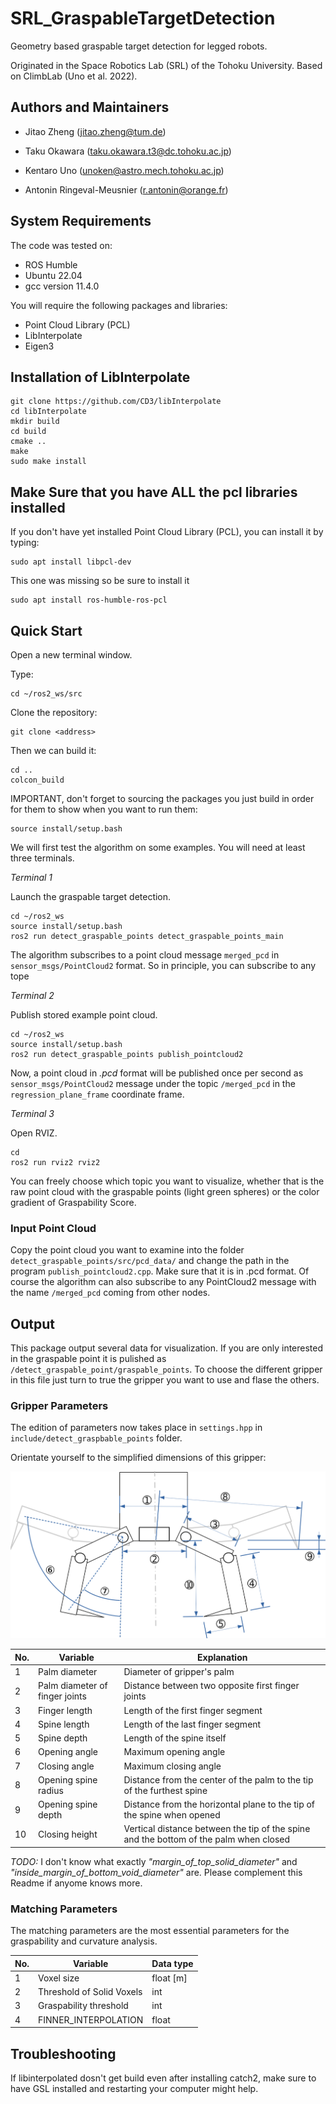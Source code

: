 # SRL_GraspableTargetDetection
Geometry based graspable target detection for legged robots.

Originated in the Space Robotics Lab (SRL) of the Tohoku University. Based on ClimbLab (Uno et al. 2022).

## Authors and Maintainers

*   Jitao Zheng (jitao.zheng@tum.de)

*   Taku Okawara (taku.okawara.t3@dc.tohoku.ac.jp)

*   Kentaro Uno (unoken@astro.mech.tohoku.ac.jp)

*   Antonin Ringeval-Meusnier (r.antonin@orange.fr)

## System Requirements

The code was tested on: 
*   ROS Humble
*   Ubuntu 22.04
*   gcc version 11.4.0

You will require the following packages and libraries:
*   Point Cloud Library (PCL)
*   LibInterpolate
*   Eigen3


## Installation of LibInterpolate

```
git clone https://github.com/CD3/libInterpolate
cd libInterpolate
mkdir build
cd build
cmake ..
make
sudo make install
```

## Make Sure that you have ALL the pcl libraries installed

If you don't have yet installed Point Cloud Library (PCL), you can install it by typing:

```
sudo apt install libpcl-dev
```

This one was missing so be sure to install it

```
sudo apt install ros-humble-ros-pcl 
```


## Quick Start


Open a new terminal window.

Type:

```
cd ~/ros2_ws/src
```
Clone the repository:
```
git clone <address>
```

Then we can build it:

```
cd ..
colcon_build
```

IMPORTANT, don't forget to sourcing the packages you just build in order for them to show when you want to run them:
```
source install/setup.bash
```

We will first test the algorithm on some examples. You will need at least three terminals.

*Terminal 1*

Launch the graspable target detection.
```
cd ~/ros2_ws
source install/setup.bash
ros2 run detect_graspable_points detect_graspable_points_main 
```
The algorithm subscribes to a point cloud message `merged_pcd` in `sensor_msgs/PointCloud2` format. So in principle, you can subscribe to any tope

*Terminal 2*

Publish stored example point cloud.
```
cd ~/ros2_ws
source install/setup.bash
ros2 run detect_graspable_points publish_pointcloud2
```
Now, a point cloud in *.pcd* format will be published once per second as `sensor_msgs/PointCloud2` message under the topic `/merged_pcd` in the `regression_plane_frame` coordinate frame.

*Terminal 3*

Open RVIZ.
```
cd
ros2 run rviz2 rviz2
```
You can freely choose which topic you want to visualize, whether that is the raw point cloud with the graspable points (light green spheres) or the color gradient of Graspability Score.

### Input Point Cloud

Copy the point cloud you want to examine into the folder `detect_graspable_points/src/pcd_data/` and change the path in the program `publish_pointcloud2.cpp`. Make sure that it is in .pcd format. Of course the algorithm can also subscribe to any PointCloud2 message with the name `/merged_pcd` coming from other nodes.

## Output

This package output several data for visualization. If you are only interested in the graspable point it is pulished as `/detect_graspable_point/graspable_points`. To choose the different gripper in this file just turn to true the gripper you want to use and flase the others.

### Gripper Parameters

The edition of parameters now takes place in `settings.hpp` in `include/detect_graspbable_points` folder.

Orientate yourself to the simplified dimensions of this gripper:

<img src="include/fig_for_understanding/Gripper_dimensions.png" alt="drawing" width="600"/>

| No. | Variable                       | Explanation                                                                           |
|-----|--------------------------------|---------------------------------------------------------------------------------------|
| 1   | Palm diameter                  | Diameter of gripper's palm                                                            |
| 2   | Palm diameter of finger joints | Distance between two opposite first finger joints                                     |
| 3   | Finger length                  | Length of the first finger segment                                                    |
| 4   | Spine length                   | Length of the last finger segment                                                     |
| 5   | Spine depth                    | Length of the spine itself                                                            |
| 6   | Opening angle                  | Maximum opening angle                                                                 |
| 7   | Closing angle                  | Maximum closing angle                                                                 |
| 8   | Opening spine radius           | Distance from the center of the palm to the tip of the furthest spine                 |
| 9   | Opening spine depth            | Distance from the horizontal plane to the tip of the spine when opened                |
| 10  | Closing height                 | Vertical distance between the tip of the spine and the bottom of the palm when closed |

*TODO:* I don't know what exactly *"margin_of_top_solid_diameter"* and *"inside_margin_of_bottom_void_diameter"* are. Please complement this Readme if anyome knows more.

### Matching Parameters

The matching parameters are the most essential parameters for the graspability and curvature analysis. 

| No. | Variable                                       | Data type       |
|-----|------------------------------------------------|-----------------|
| 1   | Voxel size                                     | float [m]       |
| 2   | Threshold of Solid Voxels                      | int             |
| 3   | Graspability threshold                         | int             |
| 4   | FINNER_INTERPOLATION                           | float           |


## Troubleshooting

If libinterpolated dosn't get build even after installing catch2, make sure to have GSL installed and restarting your computer might help.